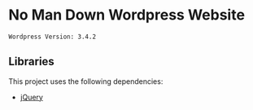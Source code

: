 # No Man Down Wordpress Website #

`Wordpress Version: 3.4.2` 

## Libraries ##

This project uses the following dependencies:

* [jQuery](http://jquery.com)